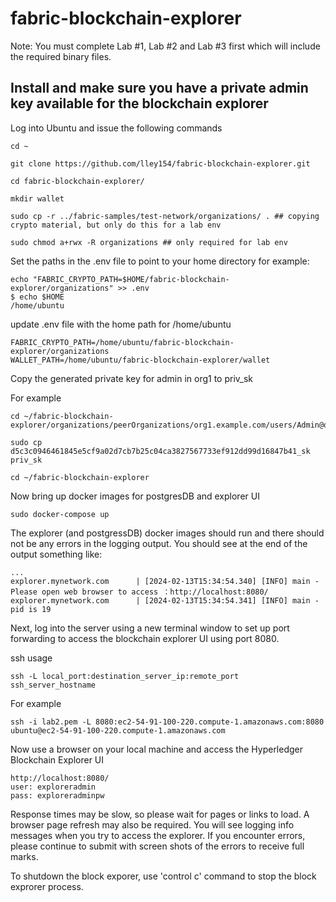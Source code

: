 # fabric-blockchain-explorer
Note: You must complete Lab #1, Lab #2 and Lab #3 first which will include the required binary files.

## Install and make sure you have a private admin key available for the blockchain explorer

Log into Ubuntu and issue the following commands
```
cd ~
```
```
git clone https://github.com/lley154/fabric-blockchain-explorer.git
```
```
cd fabric-blockchain-explorer/
```
```
mkdir wallet
```
```
sudo cp -r ../fabric-samples/test-network/organizations/ . ## copying crypto material, but only do this for a lab env
```
```
sudo chmod a+rwx -R organizations ## only required for lab env
```
Set the paths in the .env file to point to your home directory
for example:
```
echo "FABRIC_CRYPTO_PATH=$HOME/fabric-blockchain-explorer/organizations" >> .env 
$ echo $HOME
/home/ubuntu
```
update .env file with the home path for /home/ubuntu
```
FABRIC_CRYPTO_PATH=/home/ubuntu/fabric-blockchain-explorer/organizations
WALLET_PATH=/home/ubuntu/fabric-blockchain-explorer/wallet
```
Copy the generated private key for admin in org1 to priv_sk

For example
```
cd ~/fabric-blockchain-explorer/organizations/peerOrganizations/org1.example.com/users/Admin@org1.example.com/msp/keystore/
```
```
sudo cp d5c3c0946461845e5cf9a02d7cb7b25c04ca3827567733ef912dd99d16847b41_sk priv_sk
```
```
cd ~/fabric-blockchain-explorer
```
Now bring up docker images for postgresDB and explorer UI
```
sudo docker-compose up
```
The explorer (and postgressDB) docker images should run and there should not be any errors in the logging output.  You should see at the end of the output something like:
```
...
explorer.mynetwork.com      | [2024-02-13T15:34:54.340] [INFO] main - Please open web browser to access ：http://localhost:8080/
explorer.mynetwork.com      | [2024-02-13T15:34:54.341] [INFO] main - pid is 19
```


Next, log into the server using a new terminal window to set up port forwarding to access the blockchain explorer UI using port 8080.

ssh usage
```
ssh -L local_port:destination_server_ip:remote_port ssh_server_hostname
```
For example
```
ssh -i lab2.pem -L 8080:ec2-54-91-100-220.compute-1.amazonaws.com:8080 ubuntu@ec2-54-91-100-220.compute-1.amazonaws.com
```
Now use a browser on your local machine and access the Hyperledger Blockchain Explorer UI
```
http://localhost:8080/
user: exploreradmin
pass: exploreradminpw
```

Response times may be slow, so please wait for pages or links to load. A browser page refresh may also be required. You will see logging info messages when you try to access the explorer. If you encounter errors, please continue to submit with screen shots of the errors to receive full marks.

To shutdown the block exporer, use 'control c' command to stop the block exprorer process.



